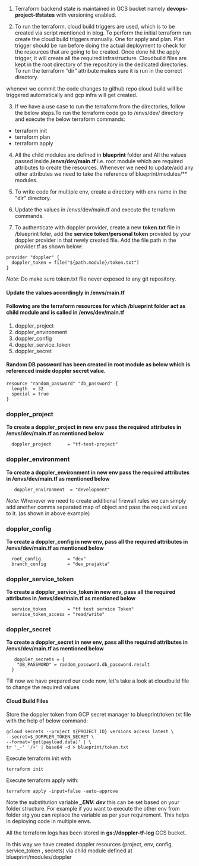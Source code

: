 1. Terraform backend state is maintained in GCS bucket namely **devops-project-tfstates** with versioning enabled.

2. To run the terraform, cloud build triggers are used, which is to be created via script mentioned in blog. To perform the  initial terraform run create the cloud build triggers manually. One for apply and plan.
Plan trigger should be run before doing the actual deployment to check for the resources that are going to be created.
Once done hit the apply trigger, it will create all the required infrastructure.
Cloudbuild files are kept in the root directory of the repository in the dedicated directories.
To run the terraform “dir” attribute makes sure it is run in the correct directory.

whenevr we commit the code changes to github repo cloud build will be triggered automatically and gcp infra will get created.

3. If we have a use case to run the terraform from the directories, follow the below steps.To run the terraform code go to /envs/dev/ directory and execute the below terraform commands:
- terraform init
- terraform plan
- terraform apply

4. All the child modules are defined in **blueprint** folder and All the values passed inside **/envs/dev/main.tf** i.e. root module which are required attributes to create the resources. Whenever we need to update/add any other attributes we need to take the reference of blueprint/modules/** modules.

5. To write code for multiple env, create a directory with env name in the "dir" directory.

6. Update the values in /envs/dev/main.tf and execute the terraform commands.

7. To authenticate with doppler provider, create a new **token.txt** file in /blueprint foler, add the **service token/personal token** provided by your doppler provider in that newly created file. Add the file path in the provider.tf as shown below:
```
provider "doppler" {
  doppler_token = file("${path.module}/token.txt") 
}
```
*Note:* Do make sure token.txt file never exposed to any git repository.

#### Update the values accordingly in /envs/main.tf

#### Following are the terraform resources for which /blueprint folder act as child module and is called in /envs/dev/main.tf

1. doppler_project
2. doppler_environment
3. doppler_config
4. doppler_service_token
5. doppler_secret

#### Random DB password has been created in root module as below which is referenced inside doppler secret value.
```
resource "random_password" "db_password" {
  length  = 32
  special = true
}
```
### doppler_project
**To create a doppler_project in new env pass the required attributes in /envs/dev/main.tf as mentioned below** 
```
  doppler_project      = "tf-test-project"
```
### doppler_environment
**To create a doppler_environment in new env pass the required attributes in /envs/dev/main.tf as mentioned below**
```
   doppler_environment  = "development"
```
*Note*: Whenever we need to create additional firewall rules we can simply add another comma separated map of object and pass the requied values to it. (as shown in above example)

### doppler_config
**To create a doppler_config in new env, pass all the required attributes in /envs/dev/main.tf as mentioned below**
```
  root_config          = "dev"
  branch_config        = "dev_prajakta"
 ```

### doppler_service_token
**To create a doppler_service_token in new env, pass all the required attributes in /envs/dev/main.tf as mentioned below**
```
  service_token        = "tf test service Token"
  service_token_access = "read/write"
 ```
### doppler_secret
**To create a doppler_secret in new env, pass all the required attributes in /envs/dev/main.tf as mentioned below**
```
   doppler_secrets = {
    "DB_PASSWORD" = random_password.db_password.result
  }
 ```
Till now we have prepared our code now, let's take a look at cloudbuild file to change the required values
#### Cloud Build Files
Store the doppler token from GCP secret manager to  blueprint/token.txt file with the help of below command:
```
gcloud secrets --project ${PROJECT_ID} versions access latest \
--secret=$_DOPPLER_TOKEN_SECRET \
--format='get(payload.data)' | \
tr '_-' '/+' | base64 -d > blueprint/token.txt
```
Execute terraform init with 
```
terraform init
```
Execute terraform apply with:
```
terraform apply -input=false -auto-approve
```
Note the substitution variable ***_ENV: dev*** this can be set based on your folder structure. For example if you want to execute the other env from folder stg you can replace the variable as per your requirement.
This helps in deploying code in multiple envs.

All the terraform logs has been stored in **gs://doppler-tf-log** GCS bucket.

In this way we have created doppler resources (project, env, config, service_token , secrets) via child module defined at blueprint/modules/doppler


